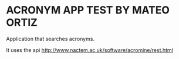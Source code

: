 # ACRONYM APP TEST BY MATEO ORTIZ

Application that searches acronyms.

It uses the api http://www.nactem.ac.uk/software/acromine/rest.html
